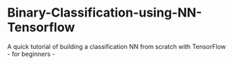 # Binary-Classification-using-NN-Tensorflow
A quick tutorial of building a classification NN from scratch with TensorFlow - for beginners -
